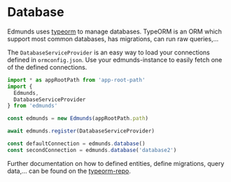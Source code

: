 # Database

Edmunds uses [typeorm](https://github.com/typeorm/typeorm) to manage
databases. TypeORM is an ORM which support most common databases,
has migrations, can run raw queries,...

The `DatabaseServiceProvider` is an easy way to load your connections
defined in `ormconfig.json`. Use your edmunds-instance to easily
fetch one of the defined connections.

```typescript
import * as appRootPath from 'app-root-path'
import {
  Edmunds,
  DatabaseServiceProvider
} from 'edmunds'

const edmunds = new Edmunds(appRootPath.path)

await edmunds.register(DatabaseServiceProvider)

const defaultConnection = edmunds.database()
const secondConnection = edmunds.database('database2')
```

Further documentation on how to defined entities, define migrations,
query data,... can be found on the
[typeorm-repo](https://github.com/typeorm/typeorm).
